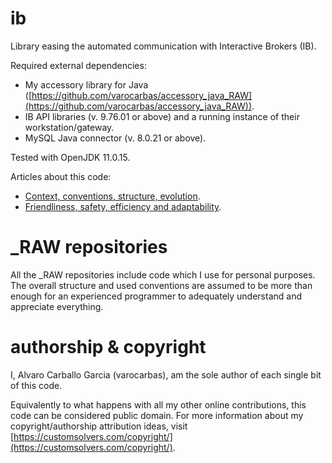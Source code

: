 # ib

Library easing the automated communication with Interactive Brokers (IB).

Required external dependencies:
- My accessory library for Java ([https://github.com/varocarbas/accessory_java_RAW](https://github.com/varocarbas/accessory_java_RAW)).
- IB API libraries (v. 9.76.01 or above) and a running instance of their workstation/gateway.
- MySQL Java connector (v. 8.0.21 or above).

Tested with OpenJDK 11.0.15.

Articles about this code:
- [Context, conventions, structure, evolution](https://www.codeproject.com/Articles/5351092/Context-conventions-structure-evolution-accessory).
- [Friendliness, safety, efficiency and adaptability](https://www.codeproject.com/Articles/5352157/Friendliness-safety-efficiency-and-adaptability).

# \_RAW repositories
All the \_RAW repositories include code which I use for personal purposes. The overall structure and used conventions are assumed to be more than enough for an experienced programmer to adequately understand and appreciate everything. 

# authorship & copyright
I, Alvaro Carballo Garcia (varocarbas), am the sole author of each single bit of this code.

Equivalently to what happens with all my other online contributions, this code can be considered public domain. For more information about my copyright/authorship attribution ideas, visit [https://customsolvers.com/copyright/](https://customsolvers.com/copyright/).